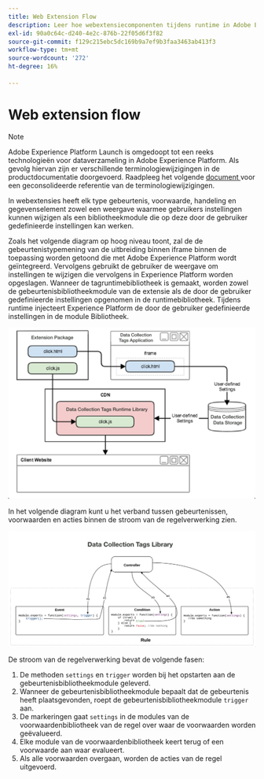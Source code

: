 ```yaml
---
title: Web Extension Flow
description: Leer hoe webextensiecomponenten tijdens runtime in Adobe Experience Platform met elkaar communiceren.
exl-id: 90a0c64c-d240-4e2c-876b-22f05d6f3f82
source-git-commit: f129c215ebc5dc169b9a7ef9b3faa3463ab413f3
workflow-type: tm+mt
source-wordcount: '272'
ht-degree: 16%

---
```


# Web extension flow

>[!NOTE]
>
>Adobe Experience Platform Launch is omgedoopt tot een reeks technologieën voor dataverzameling in Adobe Experience Platform.  Als gevolg hiervan zijn er verschillende terminologiewijzigingen in de productdocumentatie doorgevoerd. Raadpleeg het volgende [ document ](../../term-updates.md) voor een geconsolideerde referentie van de terminologiewijzigingen.

In webextensies heeft elk type gebeurtenis, voorwaarde, handeling en gegevenselement zowel een weergave waarmee gebruikers instellingen kunnen wijzigen als een bibliotheekmodule die op deze door de gebruiker gedefinieerde instellingen kan werken.

Zoals het volgende diagram op hoog niveau toont, zal de de gebeurtenistypemening van de uitbreiding binnen iframe binnen de toepassing worden getoond die met Adobe Experience Platform wordt geïntegreerd. Vervolgens gebruikt de gebruiker de weergave om instellingen te wijzigen die vervolgens in Experience Platform worden opgeslagen. Wanneer de tagruntimebibliotheek is gemaakt, worden zowel de gebeurtenisbibliotheekmodule van de extensie als de door de gebruiker gedefinieerde instellingen opgenomen in de runtimebibliotheek. Tijdens runtime injecteert Experience Platform de door de gebruiker gedefinieerde instellingen in de module Bibliotheek.

![ diagram van de uitbreidingsstroom ](../images/flow/web/extension-flow.png)

In het volgende diagram kunt u het verband tussen gebeurtenissen, voorwaarden en acties binnen de stroom van de regelverwerking zien.

![ diagram van de regelverwerking van stroom ](../images/flow/web/rule-processing-flow.png)

De stroom van de regelverwerking bevat de volgende fasen:

1. De methoden `settings` en `trigger` worden bij het opstarten aan de gebeurtenisbibliotheekmodule geleverd.
1. Wanneer de gebeurtenisbibliotheekmodule bepaalt dat de gebeurtenis heeft plaatsgevonden, roept de gebeurtenisbibliotheekmodule `trigger` aan.
1. De markeringen gaat `settings` in de modules van de voorwaardenbibliotheek van de regel over waar de voorwaarden worden geëvalueerd.
1. Elke module van de voorwaardenbibliotheek keert terug of een voorwaarde aan waar evalueert.
1. Als alle voorwaarden overgaan, worden de acties van de regel uitgevoerd.
